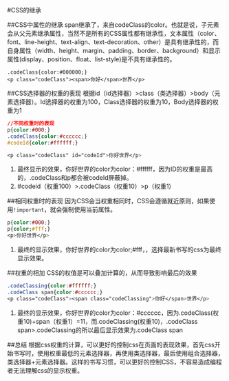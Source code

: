 #CSS的继承

##CSS中属性的继承
span继承了，来自codeClass的color。也就是说，子元素会从父元素继承属性，当然不是所有的CSS属性都有继承性，文本属性（color、font、line-height、text-align、text-decoration、other）是具有继承性的，而自身属性（width、height、margin、padding、border、background）和显示属性(display、position、float、list-style)是不具有继承性的。

```
.codeClass{color:#000000;}
<p class="codeClass"><span>你好</span>世界</p>
```


##CSS选择器的权重的表现
根据id（id选择器）>class（类选择器）>body（元素选择器）。Id选择器的权重为100，Class选择器的权重为10，Body选择器的权重为1

```css
//不同权重时的表现
p{color:#000;}
.codeClass{color:#cccccc;}
#codeId{color:#ffffff;}

<p class="codeClass" id="codeId">你好世界</p>
```

1. 最终显示的效果，你好世界的color为color：#ffffff，因为ID的权重是最高的，.codeClass和p都会被codeId屏蔽掉。
2. #codeid（权重100）>.codeClass（权重10）>p（权重1）
　　

##相同权重时的表现
因为CSS会当权重相同时，CSS会遵循就近原则，如果使用`!important`，就会强制使用当前属性。

```css
p{color:#000;}
p{color;#fff;}
<p>你好世界</p>
```

1. 最终的显示效果，你好世界的color为color;#fff，，选择最新书写的css为最终显示效果。


##权重的相加
CSS的权值是可以叠加计算的，从而导致影响最后的效果

```css
.codeClassing{color:#ffffff;}
.codeClass span{color:#cccccc;}
<p class="codeClass"><span class="codeClassing">你好</span>世界</p>
```

1. 最终的显示效果，你好世界的color为color：#cccccc，因为.codeClass(权重10)+span（权重1）=11，而.codeClassing(权重10)，.codeClass span>.codeClassing的所以最后显示效果为.codeClass span

##总结
根据css权重的计算，可以更好的控制css在页面的表现效果，首先css开始书写时，使用权重最低的元素选择器，再使用类选择器，最后使用组合选择器，类选择器+元素选择器。这样的书写习惯，可以更好的控制CSS，不容易造成编程者无法理解css的显示权重。


